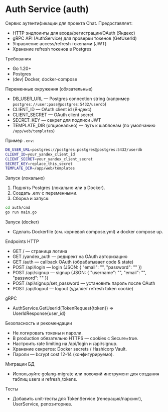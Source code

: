 # Auth Service (auth)

Сервис аутентификации для проекта Chat. Предоставляет:
- HTTP эндпоинты для входа/регистрации/OAuth (Яндекс)
- gRPC API (AuthService) для проверки токенов (GetUserId)
- Управление access/refresh токенами (JWT)
- Хранение refresh токенов в Postgres

Требования
- Go 1.20+
- Postgres
- (dev) Docker, docker-compose

Переменные окружения (обязательные)
- DB_USER_URL — Postgres connection string (например `postgres://user:pass@postgres:5432/userdb`)
- CLIENT_ID — OAuth client id (Яндекс)
- CLIENT_SECRET — OAuth client secret
- SECRET_KEY — секрет для подписи JWT
- TEMPLATE_DIR (опционально) — путь к шаблонам (по умолчанию `/app/web/templates`)

Пример `.env`:
```bash
DB_USER_URL=postgres://postgres:postgres@postgres:5432/userdb
CLIENT_ID=your_yandex_client_id
CLIENT_SECRET=your_yandex_client_secret
SECRET_KEY=replace_this_secret
TEMPLATE_DIR=/app/web/templates
```

Запуск (локально)
1. Поднять Postgres (локально или в Docker).
2. Создать .env с переменными.
3. Сборка и запуск:
```bash
cd auth/cmd
go run main.go
```

Запуск (docker)
- Сделать Dockerfile (см. корневой compose.yml) и docker compose up.

Endpoints HTTP
- GET  / — страница логина
- GET  /yandex_auth — редирект на OAuth авторизацию
- GET  /auth — callback OAuth (обрабатывает code & state)
- POST /api/login — login (JSON: { "email": "", "password": "" })
- POST /api/signup — signup (JSON: { "username": "", "email": "", "password": "" })
- POST /api/signup/set_password — установить пароль после OAuth
- POST /api/logout — logout (удаляет refresh token cookie)

gRPC
- AuthService.GetUserId(TokenRequest{token}) => UserIdResponse{user_id}

Безопасность и рекомендации
- Не логировать токены и пароли.
- В production обязательно HTTPS — cookies с Secure=true.
- Настроить rate limiting на /api/login и /api/signup.
- Хранение секретов: Docker secrets / Hashicorp Vault.
- Пароли — bcrypt cost 12-14 (конфигурируемо).

Миграции БД
- Используйте golang-migrate или похожий инструмент для создания таблиц users и refresh_tokens.

Тесты
- Добавить unit-тесты для TokenService (генерация/парсинг), UserService, репозиториев.
